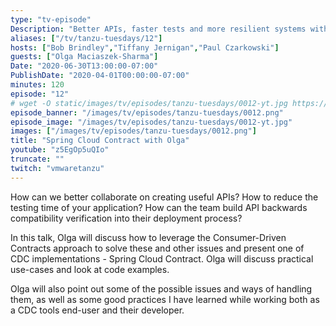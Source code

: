 ```yaml
---
type: "tv-episode"
Description: "Better APIs, faster tests and more resilient systems with Spring Cloud Contract"
aliases: ["/tv/tanzu-tuesdays/12"]
hosts: ["Bob Brindley","Tiffany Jernigan","Paul Czarkowski"]
guests: ["Olga Maciaszek-Sharma"]
Date: "2020-06-30T13:00:00-07:00"
PublishDate: "2020-04-01T00:00:00-07:00"
minutes: 120
episode: "12"
# wget -O static/images/tv/episodes/tanzu-tuesdays/0012-yt.jpg https://img.youtube.com/vi/z5EgOp5uQIo/mqdefault.jpg
episode_banner: "/images/tv/episodes/tanzu-tuesdays/0012.png"
episode_image: "/images/tv/episodes/tanzu-tuesdays/0012-yt.jpg"
images: ["/images/tv/episodes/tanzu-tuesdays/0012.png"]
title: "Spring Cloud Contract with Olga"
youtube: "z5EgOp5uQIo"
truncate: ""
twitch: "vmwaretanzu"
---
```


How can we better collaborate on creating useful APIs? How to reduce the testing time of your application? How can the team build API backwards compatibility verification into their deployment process?

In this talk, Olga will discuss how to leverage the Consumer-Driven Contracts approach to solve these and other issues and present one of CDC implementations - Spring Cloud Contract. Olga will discuss practical use-cases and look at code examples.

Olga will also point out some of the possible issues and ways of handling them, as well as some good practices I have learned while working both as a CDC tools end-user and their developer.